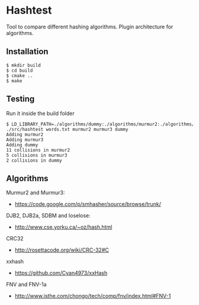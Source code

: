 # Hashtest

Tool to compare different hashing algorithms. Plugin architecture for algorithms.


## Installation


    $ mkdir build
    $ cd build
    $ cmake ..
    $ make


## Testing

Run it inside the build folder

    $ LD_LIBRARY_PATH=./algorithms/dummy:./algorithms/murmur2:./algorithms/murmur3 ./src/hashtest words.txt murmur2 murmur3 dummy
    Adding murmur2
    Adding murmur3
    Adding dummy
    11 collisions in murmur2
    5 collisions in murmur3
    2 collisions in dummy


## Algorithms

Murmur2 and Murmur3:
* https://code.google.com/p/smhasher/source/browse/trunk/

DJB2, DJB2a, SDBM and loselose:
* http://www.cse.yorku.ca/~oz/hash.html

CRC32
* http://rosettacode.org/wiki/CRC-32#C

xxhash
* https://github.com/Cyan4973/xxHash

FNV and FNV-1a
* http://www.isthe.com/chongo/tech/comp/fnv/index.html#FNV-1

